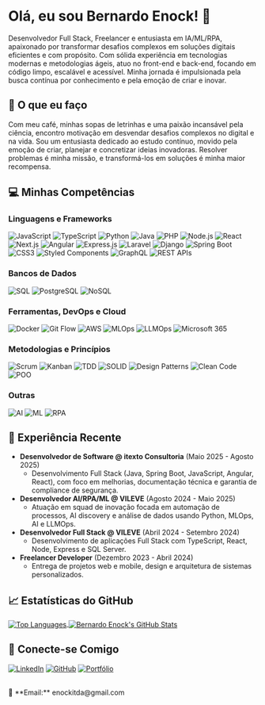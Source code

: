 # Olá, eu sou Bernardo Enock! 👋

Desenvolvedor Full Stack, Freelancer e entusiasta em IA/ML/RPA, apaixonado por transformar desafios complexos em soluções digitais eficientes e com propósito. Com sólida experiência em tecnologias modernas e metodologias ágeis, atuo no front-end e back-end, focando em código limpo, escalável e acessível. Minha jornada é impulsionada pela busca contínua por conhecimento e pela emoção de criar e inovar.

## 🌟 O que eu faço

Com meu café, minhas sopas de letrinhas e uma paixão incansável pela ciência, encontro motivação em desvendar desafios complexos no digital e na vida. Sou um entusiasta dedicado ao estudo contínuo, movido pela emoção de criar, planejar e concretizar ideias inovadoras. Resolver problemas é minha missão, e transformá-los em soluções é minha maior recompensa.

## 💻 Minhas Competências

### Linguagens e Frameworks
![JavaScript](https://img.shields.io/badge/JavaScript-F7DF1E?style=for-the-badge&logo=javascript&logoColor=black)
![TypeScript](https://img.shields.io/badge/TypeScript-007ACC?style=for-the-badge&logo=typescript&logoColor=white)
![Python](https://img.shields.io/badge/Python-3776AB?style=for-the-badge&logo=python&logoColor=white)
![Java](https://img.shields.io/badge/Java-007396?style=for-the-badge&logo=java&logoColor=white)
![PHP](https://img.shields.io/badge/PHP-777BB4?style=for-the-badge&logo=php&logoColor=white)
![Node.js](https://img.shields.io/badge/Node.js-339933?style=for-the-badge&logo=nodedotjs&logoColor=white)
![React](https://img.shields.io/badge/React-61DAFB?style=for-the-badge&logo=react&logoColor=black)
![Next.js](https://img.shields.io/badge/Next.js-000000?style=for-the-badge&logo=nextdotjs&logoColor=white)
![Angular](https://img.shields.io/badge/Angular-DD0031?style=for-the-badge&logo=angular&logoColor=white)
![Express.js](https://img.shields.io/badge/Express.js-000000?style=for-the-badge&logo=express&logoColor=white)
![Laravel](https://img.shields.io/badge/Laravel-FF2D20?style=for-the-badge&logo=laravel&logoColor=white)
![Django](https://img.shields.io/badge/Django-092E20?style=for-the-badge&logo=django&logoColor=white)
![Spring Boot](https://img.shields.io/badge/Spring_Boot-6DB33F?style=for-the-badge&logo=spring-boot&logoColor=white)
![CSS3](https://img.shields.io/badge/CSS3-1572B6?style=for-the-badge&logo=css3&logoColor=white)
![Styled Components](https://img.shields.io/badge/Styled_Components-DB7093?style=for-the-badge&logo=styled-components&logoColor=white)
![GraphQL](https://img.shields.io/badge/GraphQL-E10098?style=for-the-badge&logo=graphql&logoColor=white)
![REST APIs](https://img.shields.io/badge/REST_APIs-007ACC?style=for-the-badge&logo=apim&logoColor=white)

### Bancos de Dados
![SQL](https://img.shields.io/badge/SQL-4479A1?style=for-the-badge&logo=postgresql&logoColor=white)
![PostgreSQL](https://img.shields.io/badge/PostgreSQL-316192?style=for-the-badge&logo=postgresql&logoColor=white)
![NoSQL](https://img.shields.io/badge/NoSQL-47A248?style=for-the-badge&logo=mongodb&logoColor=white)

### Ferramentas, DevOps e Cloud
![Docker](https://img.shields.io/badge/Docker-2496ED?style=for-the-badge&logo=docker&logoColor=white)
![Git Flow](https://img.shields.io/badge/Git_Flow-F05033?style=for-the-badge&logo=git&logoColor=white)
![AWS](https://img.shields.io/badge/AWS-232F3E?style=for-the-badge&logo=amazon-aws&logoColor=white)
![MLOps](https://img.shields.io/badge/MLOps-FF6B00?style=for-the-badge&logo=databricks&logoColor=white)
![LLMOps](https://img.shields.io/badge/LLMOps-FFC107?style=for-the-badge&logo=openai&logoColor=black)
![Microsoft 365](https://img.shields.io/badge/Microsoft_365-0078D4?style=for-the-badge&logo=microsoft-365&logoColor=white)

### Metodologias e Princípios
![Scrum](https://img.shields.io/badge/Scrum-00A2E8?style=for-the-badge&logo=scrumalliance&logoColor=white)
![Kanban](https://img.shields.io/badge/Kanban-008B8B?style=for-the-badge&logo=trello&logoColor=white)
![TDD](https://img.shields.io/badge/TDD-006400?style=for-the-badge&logo=jest&logoColor=white)
![SOLID](https://img.shields.io/badge/SOLID-4B0082?style=for-the-badge&logo=cplusplus&logoColor=white)
![Design Patterns](https://img.shields.io/badge/Design_Patterns-8B0000?style=for-the-badge&logo=visualstudiocode&logoColor=white)
![Clean Code](https://img.shields.io/badge/Clean_Code-000000?style=for-the-badge&logo=cleancode&logoColor=white)
![POO](https://img.shields.io/badge/POO-5C2D91?style=for-the-badge&logo=java&logoColor=white)

### Outras
![AI](https://img.shields.io/badge/AI-FF69B4?style=for-the-badge&logo=openai&logoColor=white)
![ML](https://img.shields.io/badge/ML-4285F4?style=for-the-badge&logo=tensorflow&logoColor=white)
![RPA](https://img.shields.io/badge/RPA-000080?style=for-the-badge&logo=uipath&logoColor=white)

## 🚀 Experiência Recente

* **Desenvolvedor de Software @ itexto Consultoria** (Maio 2025 - Agosto 2025)
    * Desenvolvimento Full Stack (Java, Spring Boot, JavaScript, Angular, React), com foco em melhorias, documentação técnica e garantia de compliance de segurança.
* **Desenvolvedor AI/RPA/ML @ VILEVE** (Agosto 2024 - Maio 2025)
    * Atuação em squad de inovação focada em automação de processos, AI discovery e análise de dados usando Python, MLOps, AI e LLMOps.
* **Desenvolvedor Full Stack @ VILEVE** (Abril 2024 - Setembro 2024)
    * Desenvolvimento de aplicações Full Stack com TypeScript, React, Node, Express e SQL Server.
* **Freelancer Developer** (Dezembro 2023 - Abril 2024)
    * Entrega de projetos web e mobile, design e arquitetura de sistemas personalizados.

## &#x1f4c8; Estatísticas do GitHub

<a href="https://github.com/bernardoenock/bernardoenock">
  <img align="center" src="https://github-readme-stats.vercel.app/api/top-langs/?username=bernardoenock&hide=java,tex&title_color=ffffff&text_color=c9cacc&icon_color=2bbc8a&bg_color=1d1f21&langs_count=5" alt="Top Languages" />
</a>
<a href="https://github.com/bernardoenock/bernardoenock">
  <img align="center" src="https://github-readme-stats.vercel.app/api?username=bernardoenock&show_icons=true&line_height=27&count_private=true&title_color=ffffff&text_color=c9cacc&icon_color=2bbc8a&bg_color=1d1f21" alt="Bernardo Enock's GitHub Stats" />
</a>

## 🔗 Conecte-se Comigo

[![LinkedIn](https://img.shields.io/badge/LinkedIn-0077B5?style=for-the-badge&logo=linkedin&logoColor=white)](https://www.linkedin.com/in/bernardoenock)
[![GitHub](https://img.shields.io/badge/GitHub-100000?style=for-the-badge&logo=github&logoColor=white)](https://github.com/bernardoenock)
[![Portfólio](https://img.shields.io/badge/Portfólio-FF5722?style=for-the-badge&logo=vercel&logoColor=white)](https://portifolio-bernardoenock.vercel.app)

<br>
📧 **Email:** enockitda@gmail.com
